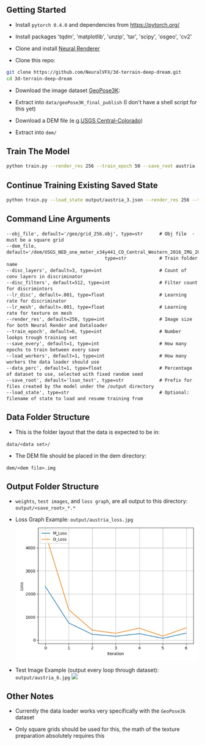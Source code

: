
## Getting Started
- Install `pytorch 0.4.0` and dependencies from https://pytorch.org/
- Install packages 'tqdm', 'matplotlib', 'unzip', 'tar', 'scipy', 'osgeo', 'cv2'

- Clone and install [Neural Renderer](https://github.com/daniilidis-group/neural_renderer)

- Clone this repo:
```bash
git clone https://github.com/NeuralVFX/3d-terrain-deep-dream.git
cd 3d-terrain-deep-dream
```

- Download the image dataset [GeoPose3K](http://cphoto.fit.vutbr.cz/geoPose3K/):

- Extract into `data/geoPose3K_final_publish`  (I don't have a shell script for this yet)

- Download a DEM file (e.g.[USGS Central-Colorado](https://www.sciencebase.gov/catalog/item/5acecd0ee4b0e2c2dd1a6acf))

- Extract into `dem/`

## Train The Model
```bash
python train.py --render_res 256 --train_epoch 50 --save_root austria
```

## Continue Training Existing Saved State
```bash
python train.py --load_state output/austria_3.json --render_res 256 --train_epoch 50 --save_root austria
```

## Command Line Arguments

```
--obj_file', default='/geo/grid_256.obj', type=str      # Obj file  - must be a square grid
--dem_file, default='/dem/USGS_NED_one_meter_x34y441_CO_Central_Western_2016_IMG_2018.img',
                                    type=str            # Train folder name
--disc_layers', default=3, type=int                     # Count of conv layers in discriminator
--disc_filters', default=512, type=int                  # Filter count for discrimintors
--lr_disc', default=.001, type=float                    # Learning rate for discriminator
--lr_mesh', default=.001, type=float                    # Learning rate for texture on mesh
--render_res', default=256, type=int                    # Image size for both Neural Render and Dataloader
--train_epoch', default=6, type=int                     # Number lookps trough training set
--save_every', default=1, type=int                      # How many epochs to train between every save
--load_workers', default=1, type=int                    # How many workers the data loader should use
--data_perc', default=1, type=float                     # Percentage of dataset to use, selected with fixed random seed
--save_root', default='lsun_test', type=str             # Prefix for files created by the model under the /output directory
--load_state', type=str                                 # Optional: filename of state to load and resume training from
```

## Data Folder Structure

- This is the folder layout that the data is expected to be in:

`data/<data set>/`

- The DEM file should be placed in the dem directory:

`dem/<dem file>.img`

## Output Folder Structure

- `weights`, `test images`, and `loss graph`, are all output to this directory: `output/<save_root>_*.*`

- Loss Graph Example: `output/austria_loss.jpg`
![](output/austria_loss.jpg)

- Test Image Example (output every loop through dataset): `output/austria_6.jpg`
![](output/austria_6.jpg)

## Other Notes

- Currently the data loader works very specifically with the `GeoPose3k` dataset

- Only square grids should be used for this, the math of the texture preparation absolutely requires this



